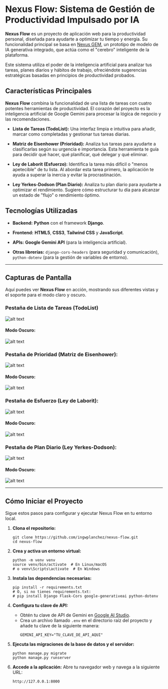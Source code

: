 # Nexus Flow: Sistema de Gestión de Productividad Impulsado por IA

**Nexus Flow** es un proyecto de aplicación web para la productividad personal, diseñada para ayudarte a optimizar tu tiempo y energía. Su funcionalidad principal se basa en [Nexus GEM](https://github.com/ingwplanchez/nexus-gem), un prototipo de modelo de IA generativa integrado, que actúa como el "cerebro" inteligente de la plataforma.

Este sistema utiliza el poder de la inteligencia artificial para analizar tus tareas, planes diarios y hábitos de trabajo, ofreciéndote sugerencias estratégicas basadas en principios de productividad probados.

## Características Principales

**Nexus Flow** combina la funcionalidad de una lista de tareas con cuatro potentes herramientas de productividad. El corazón del proyecto es la inteligencia artificial de Google Gemini para procesar la lógica de negocio y las recomendaciones.

* **Lista de Tareas (TodoList):** Una interfaz limpia e intuitiva para añadir, marcar como completadas y gestionar tus tareas diarias.

* **Matriz de Eisenhower (Prioridad):** Analiza tus tareas para ayudarte a clasificarlas según su urgencia e importancia. Esta herramienta te guía para decidir qué hacer, qué planificar, qué delegar y qué eliminar.

* **Ley de Laborit (Esfuerzo):** Identifica la tarea más difícil o "menos apetecible" de tu lista. Al abordar esta tarea primero, la aplicación te ayuda a superar la inercia y evitar la procrastinación.

* **Ley Yerkes-Dodson (Plan Diario):** Analiza tu plan diario para ayudarte a optimizar el rendimiento. Sugiere cómo estructurar tu día para alcanzar un estado de "flujo" o rendimiento óptimo.

## Tecnologías Utilizadas

* **Backend:** **Python** con el framework **Django**.

* **Frontend:** **HTML5**, **CSS3**, **Tailwind CSS** y **JavaScript**.

* **APIs:** **Google Gemini API** (para la inteligencia artificial).

* **Otras librerías:** `django-cors-headers` (para seguridad y comunicación), `python-dotenv` (para la gestión de variables de entorno).

-----
## Capturas de Pantalla
Aquí puedes ver **Nexus Flow** en acción, mostrando sus diferentes vistas y el soporte para el modo claro y oscuro.

### Pestaña de Lista de Tareas (TodoList)

![alt text](screenshots/todolist_view_light.png)

#### Modo Oscuro:
![alt text](screenshots/todolist_view_dark.png)

### Pestaña de Prioridad (Matriz de Eisenhower):

![alt text](screenshots/eisenhower_view_light.png)

#### Modo Oscuro:
![alt text](screenshots/eisenhower_view_dark.png)

### Pestaña de Esfuerzo (Ley de Laborit):

![alt text](screenshots/laborit_view_light.png)

#### Modo Oscuro:
![alt text](screenshots/laborit_view_dark.png)

### Pestaña de Plan Diario (Ley Yerkes-Dodson):

![alt text](screenshots/yerkes_view_light.png)

#### Modo Oscuro:
![alt text](screenshots/yerkes_view_dark.png)

-----

## Cómo Iniciar el Proyecto

Sigue estos pasos para configurar y ejecutar Nexus Flow en tu entorno local.

1.  **Clona el repositorio:**
    ```
    git clone https://github.com/ingwplanchez/nexus-flow.git
    cd nexus-flow
    ```

2.  **Crea y activa un entorno virtual:**
    ```
    python -m venv venv
    source venv/bin/activate  # En Linux/macOS
    # o venv\Scripts\activate  # En Windows
    ```

3.  **Instala las dependencias necesarias:**
    ```
    pip install -r requirements.txt
    # O, si no tienes requirements.txt:
    # pip install Django Flask-Cors google-generativeai python-dotenv
    ```

4.  **Configura tu clave de API:**
    * Obtén tu clave de API de Gemini en [Google AI Studio](https://aistudio.google.com/app/apikey).
    * Crea un archivo llamado `.env` en el directorio raíz del proyecto y añade tu clave de la siguiente manera:
        ```
        GEMINI_API_KEY="TU_CLAVE_DE_API_AQUI"
        ```

5.  **Ejecuta las migraciones de la base de datos y el servidor:**
    ```
    python manage.py migrate
    python manage.py runserver
    ```

6.  **Accede a la aplicación:**
    Abre tu navegador web y navega a la siguiente URL:

    `http://127.0.0.1:8000`

